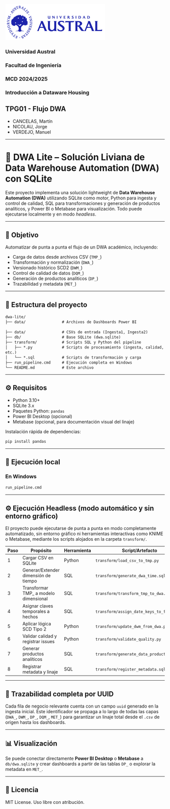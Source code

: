 ![Universidad Austral](logo-md-austral-1.png)
### Universidad Austral 
### Facultad de Ingeniería
### MCD 2024/2025
### Introducción a Dataware Housing
## TPG01 - Flujo DWA

- CANCELAS, Martín
- NICOLAU, Jorge
- VERDEJO, Manuel
---
# 🧠 DWA Lite – Solución Liviana de Data Warehouse Automation (DWA) con SQLite

Este proyecto implementa una solución lightweight de **Data Warehouse Automation (DWA)** utilizando SQLite como motor, Python para ingesta y control de calidad, SQL para transformaciones y generación de productos analíticos, y Power BI o Metabase para visualización. Todo puede ejecutarse localmente y en modo *headless*.

---

## 🚀 Objetivo

Automatizar de punta a punta el flujo de un DWA académico, incluyendo:

- Carga de datos desde archivos CSV (`TMP_`)
- Transformación y normalización (`DWA_`)
- Versionado histórico SCD2 (`DWM_`)
- Control de calidad de datos (`DQM_`)
- Generación de productos analíticos (`DP_`)
- Trazabilidad y metadata (`MET_`)

---

## 🧱 Estructura del proyecto

```
dwa-lite/
├── data/                # Archivos de Dashboards Power BI

├── data/                # CSVs de entrada (Ingesta1, Ingesta2)
├── db/                  # Base SQLite (dwa.sqlite)
├── transform/           # Scripts SQL y Python del pipeline
│   ├── *.py             # Scripts de procesamiento (ingesta, calidad, etc.)
│   └── *.sql            # Scripts de transformación y carga
├── run_pipeline.cmd     # Ejecución completa en Windows
└── README.md            # Este archivo
```

---

## ⚙️ Requisitos

- Python 3.10+
- SQLite 3.x
- Paquetes Python: `pandas`
- Power BI Desktop (opcional)
- Metabase (opcional, para documentación visual del linaje)

Instalación rápida de dependencias:
```bash
pip install pandas
```

---

## 🧪 Ejecución local

### En Windows
```cmd
run_pipeline.cmd
```
---

## ⚙️ Ejecución Headless (modo automático y sin entorno gráfico)

El proyecto puede ejecutarse de punta a punta en modo completamente automatizado, sin entorno gráfico ni herramientas interactivas como KNIME o Metabase, mediante los scripts alojados en la carpeta `transform/`.

| Paso | Propósito                               | Herramienta   | Script/Artefacto                        | Capa       |
|------|-----------------------------------------|---------------|-----------------------------------------|------------|
| 1    | Cargar CSV en SQLite                    | Python        | `transform/load_csv_to_tmp.py`          | TMP_       |
| 2    | Generar/Extender dimensión de tiempo    | SQL           | `transform/generate_dwa_time.sql`       | DWA_Time   |
| 3    | Transformar TMP_ a modelo dimensional   | SQL           | `transform/transform_tmp_to_dwa.sql`    | DWA_       |
| 4    | Asignar claves temporales a hechos      | SQL           | `transform/assign_date_keys_to_facts.sql`| DWA_      |
| 5    | Aplicar lógica SCD Tipo 2               | Python        | `transform/update_dwm_from_dwa.py`      | DWM_       |
| 6    | Validar calidad y registrar issues      | Python        | `transform/validate_quality.py`         | DQM_       |
| 7    | Generar productos analíticos            | SQL           | `transform/generate_data_products.sql`  | DP_        |
| 8    | Registrar metadata y linaje             | SQL           | `transform/register_metadata.sql`       | MET_       |

---

## 🧬 Trazabilidad completa por UUID

Cada fila de negocio relevante cuenta con un campo `uuid` generado en la ingesta inicial. Este identificador se propaga a lo largo de todas las capas (`DWA_`, `DWM_`, `DP_`, `DQM_`, `MET_`) para garantizar un linaje total desde el `.csv` de origen hasta los dashboards.

---

## 📊 Visualización

Se puede conectar directamente **Power BI Desktop** o **Metabase** a `db/dwa.sqlite` y crear dashboards a partir de las tablas `DP_` o explorar la metadata en `MET_`.

---

## 📄 Licencia

MIT License. Uso libre con atribución.